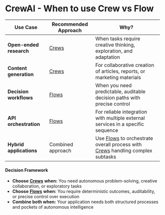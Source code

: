 # CrewAI - When to use Crew vs Flow

| Use Case                | Recommended Approach                                        | Why?                                                                                                                                                                                      |
| ----------------------- | ----------------------------------------------------------- | ----------------------------------------------------------------------------------------------------------------------------------------------------------------------------------------- |
| **Open-ended research** | [Crews](https://docs.crewai.com/en/guides/crews/first-crew) | When tasks require creative thinking, exploration, and adaptation                                                                                                                         |
| **Content generation**  | [Crews](https://docs.crewai.com/en/guides/crews/first-crew) | For collaborative creation of articles, reports, or marketing materials                                                                                                                   |
| **Decision workflows**  | [Flows](https://docs.crewai.com/en/guides/flows/first-flow) | When you need predictable, auditable decision paths with precise control                                                                                                                  |
| **API orchestration**   | [Flows](https://docs.crewai.com/en/guides/flows/first-flow) | For reliable integration with multiple external services in a specific sequence                                                                                                           |
| **Hybrid applications** | Combined approach                                           | Use [Flows](https://docs.crewai.com/en/guides/flows/first-flow) to orchestrate overall process with [Crews](https://docs.crewai.com/en/guides/crews/first-crew) handling complex subtasks |

#### [​](https://docs.crewai.com/en/introduction#decision-framework)Decision Framework <a href="#decision-framework" id="decision-framework"></a>

* **Choose** [**Crews**](https://docs.crewai.com/en/guides/crews/first-crew) **when:** You need autonomous problem-solving, creative collaboration, or exploratory tasks
* **Choose** [**Flows**](https://docs.crewai.com/en/guides/flows/first-flow) **when:** You require deterministic outcomes, auditability, or precise control over execution
* **Combine both when:** Your application needs both structured processes and pockets of autonomous intelligence
